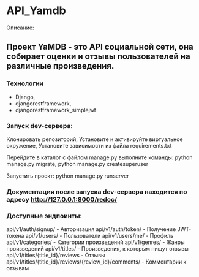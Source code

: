 # API_Yamdb

Описание:

## Проект YaMDB - это API социальной сети, она собирает оценки и отзывы пользователей на различные произведения.

### Технологии

* Django, 
* djangorestframework,
* djangorestframework_simplejwt

### Запуск dev-сервера:

Клонировать репозиторий,
Установите и активируйте виртуальное окружение,
Установите зависимости из файла requirements.txt

Перейдите в каталог с файлом manage.py выполните команды:
python manage.py migrate,
python manage.py createsuperuser

Запустить проект:
python manage.py runserver

### Документация после запуска dev-сервера находится по адресу  http://127.0.0.1:8000/redoc/
### Доступные эндпоинты:

api/v1/auth/signup/ - Авторизация
api/v1/auth/token/ - Получение JWT-токена
api/v1/users/ - Пользователи
api/v1/users/me/ - Профиль
api/v1/categories/ -  Категории произведений
api/v1/genres/ - Жанры произведений
api/v1/titles/ - Произведения, к которым пишут отзывы
api/v1/titles/{title_id}/reviews - Oтзывы
api/v1/titles/{title_id}/reviews/{review_id}/comments/ - Комментарии к отзывам
